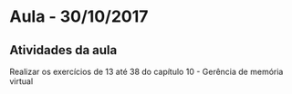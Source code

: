 # Aula - 30/10/2017

## Atividades da aula

Realizar os exercícios de 13 até 38 do capítulo 10 - Gerência de memória virtual 

<!-- <code>13</code>

------------------------------------


Endereço físico |     Conteúdo


     1536       | Página Virtual 34


     2048       | Página Virtual 9


     3072       | Tabela de páginas


     3584       | Página Virtual 65


     4608       | Página Virtual 10


------------------------------------

<code>A</code>

------------------------------------


        Página          |     Frame


    Página Virtual 34   |       3


    Página Virtual 9    |       4


    Tabela de páginas   |       6 


    Página Virtual 65   |       7


    Página Virtual 10   |       9 


------------------------------------

<code>B</code>

------------------------------------


        Página          |     Frame


    Página Virtual 49   |       0


    Página Virtual 12   |       3


    Página Virtual 9    |       4


    Tabela de páginas   |       6 


    Página Virtual 65   |       7


    Página Virtual 10   |       9 


------------------------------------

<code>C</code>

O formato da memória virtual deste sistema é <code>2 ^ 9</code>, formando agrupamento de 512 páginas.

<code>D</code>

O endereço vinculado a página 4613 é o 9 (4613 / 512)

```python
    4613 # Endereço da memória virtual
    /
    512 # Tamanho do bloco de memória deste sistema
``` -->

<!-- <code>14</code> - 

<code>A-)</code> -->